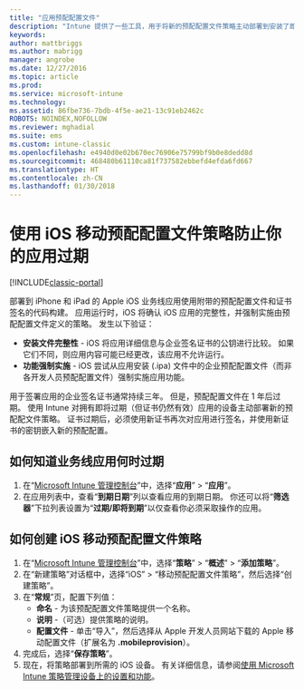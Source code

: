 ```yaml
---
title: "应用预配配置文件"
description: "Intune 提供了一些工具，用于将新的预配配置文件策略主动部署到安装了即将到期应用的设备。"
keywords: 
author: mattbriggs
ms.author: mabrigg
manager: angrobe
ms.date: 12/27/2016
ms.topic: article
ms.prod: 
ms.service: microsoft-intune
ms.technology: 
ms.assetid: 86fbe736-7bdb-4f5e-ae21-13c91eb2462c
ROBOTS: NOINDEX,NOFOLLOW
ms.reviewer: mghadial
ms.suite: ems
ms.custom: intune-classic
ms.openlocfilehash: e4940d0e02b670ec76906e75799bf9b0e8dedd8d
ms.sourcegitcommit: 468480b61110ca81f737582ebbefd4efda6fd667
ms.translationtype: HT
ms.contentlocale: zh-CN
ms.lasthandoff: 01/30/2018
---
```

# <a name="use-ios-mobile-provisioning-profile-policies-to-prevent-your-apps-from-expiring"></a>使用 iOS 移动预配配置文件策略防止你的应用过期

[!INCLUDE[classic-portal](../includes/classic-portal.md)]

部署到 iPhone 和 iPad 的 Apple iOS 业务线应用使用附带的预配配置文件和证书签名的代码构建。 应用运行时，iOS 将确认 iOS 应用的完整性，并强制实施由预配配置文件定义的策略。 发生以下验证：

- **安装文件完整性** - iOS 将应用详细信息与企业签名证书的公钥进行比较。 如果它们不同，则应用内容可能已经更改，该应用不允许运行。
- **功能强制实施** - iOS 尝试从应用安装 (.ipa) 文件中的企业预配配置文件（而非各开发人员预配配置文件）强制实施应用功能。


用于签署应用的企业签名证书通常持续三年。 但是，预配配置文件在 1 年后过期。 使用 Intune 对拥有即将过期（但证书仍然有效）应用的设备主动部署新的预配配文件策略。
证书过期后，必须使用新证书再次对应用进行签名，并使用新证书的密钥嵌入新的预配配置。



## <a name="how-to-find-out-when-a-line-of-business-app-will-expire"></a>如何知道业务线应用何时过期

1. 在“[Microsoft Intune 管理控制台](https://manage.microsoft.com)”中，选择“**应用**” > “**应用**”。
2. 在应用列表中，查看“**到期日期**”列以查看应用的到期日期。 你还可以将“**筛选器**”下拉列表设置为“**过期/即将到期**”以仅查看你必须采取操作的应用。

## <a name="how-to-create-an-ios-mobile-provisioning-profile-policy"></a>如何创建 iOS 移动预配配置文件策略


1. 在“[Microsoft Intune 管理控制台](https://manage.microsoft.com)”中，选择“**策略**” > “**概述**” > “**添加策略**”。
2. 在“新建策略”对话框中，选择“iOS” > “移动预配配置文件策略”，然后选择“创建策略”。
3. 在“**常规**”页，配置下列值：
    - **命名** - 为该预配配置文件策略提供一个名称。
    - **说明** -（可选）提供策略的说明。
    - **配置文件** - 单击“导入”，然后选择从 Apple 开发人员网站下载的 Apple 移动配置文件（扩展名为 **.mobileprovision**）。
4. 完成后，选择“**保存策略**”。
5. 现在，将策略部署到所需的 iOS 设备。 有关详细信息，请参阅[使用 Microsoft Intune 策略管理设备上的设置和功能](manage-settings-and-features-on-your-devices-with-microsoft-intune-policies.md)。
